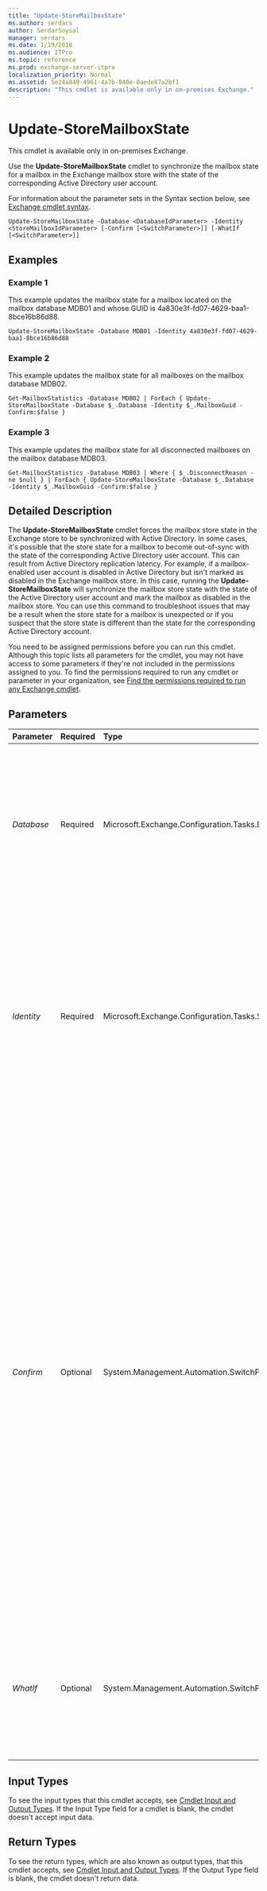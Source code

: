 ```yaml
---
title: "Update-StoreMailboxState"
ms.author: serdars
author: SerdarSoysal
manager: serdars
ms.date: 1/19/2018
ms.audience: ITPro
ms.topic: reference
ms.prod: exchange-server-itpro
localization_priority: Normal
ms.assetid: 5e24a849-4961-4a7b-840e-0aede87a2bf1
description: "This cmdlet is available only in on-premises Exchange."
---
```


# Update-StoreMailboxState

This cmdlet is available only in on-premises Exchange. 
  
Use the **Update-StoreMailboxState** cmdlet to synchronize the mailbox state for a mailbox in the Exchange mailbox store with the state of the corresponding Active Directory user account.
  
For information about the parameter sets in the Syntax section below, see [Exchange cmdlet syntax](https://technet.microsoft.com/library/bb123552.aspx). 
  
```
Update-StoreMailboxState -Database <DatabaseIdParameter> -Identity <StoreMailboxIdParameter> [-Confirm [<SwitchParameter>]] [-WhatIf [<SwitchParameter>]]

```

## Examples
<a name="Examples"> </a>

### Example 1

This example updates the mailbox state for a mailbox located on the mailbox database MDB01 and whose GUID is 4a830e3f-fd07-4629-baa1-8bce16b86d88.
  
```
Update-StoreMailboxState -Database MDB01 -Identity 4a830e3f-fd07-4629-baa1-8bce16b86d88
```

### Example 2

This example updates the mailbox state for all mailboxes on the mailbox database MDB02.
  
```
Get-MailboxStatistics -Database MDB02 | ForEach { Update-StoreMailboxState -Database $_.Database -Identity $_.MailboxGuid -Confirm:$false }
```

### Example 3

This example updates the mailbox state for all disconnected mailboxes on the mailbox database MDB03.
  
```
Get-MailboxStatistics -Database MDB03 | Where { $_.DisconnectReason -ne $null } | ForEach { Update-StoreMailboxState -Database $_.Database -Identity $_.MailboxGuid -Confirm:$false }
```

## Detailed Description
<a name="DetailedDescription"> </a>

The **Update-StoreMailboxState** cmdlet forces the mailbox store state in the Exchange store to be synchronized with Active Directory. In some cases, it's possible that the store state for a mailbox to become out-of-sync with the state of the corresponding Active Directory user account. This can result from Active Directory replication latency. For example, if a mailbox-enabled user account is disabled in Active Directory but isn't marked as disabled in the Exchange mailbox store. In this case, running the **Update-StoreMailboxState** will synchronize the mailbox store state with the state of the Active Directory user account and mark the mailbox as disabled in the mailbox store. You can use this command to troubleshoot issues that may be a result when the store state for a mailbox is unexpected or if you suspect that the store state is different than the state for the corresponding Active Directory account.
  
You need to be assigned permissions before you can run this cmdlet. Although this topic lists all parameters for the cmdlet, you may not have access to some parameters if they're not included in the permissions assigned to you. To find the permissions required to run any cmdlet or parameter in your organization, see [Find the permissions required to run any Exchange cmdlet](https://technet.microsoft.com/library/mt432940.aspx).
  
## Parameters
<a name="DetailedDescription"> </a>

|**Parameter**|**Required**|**Type**|**Description**|
|:-----|:-----|:-----|:-----|
| _Database_ <br/> |Required  <br/> |Microsoft.Exchange.Configuration.Tasks.DatabaseIdParameter  <br/> | The _Database_ parameter specifies the identity of the mailbox database that contains the mailbox that you want to update the store state for. This parameter accepts the following values: <br/>  Database name <br/>  GUID <br/> |
| _Identity_ <br/> |Required  <br/> |Microsoft.Exchange.Configuration.Tasks.StoreMailboxIdParameter  <br/> |The _Identity_ parameter specifies the identity of the mailbox that you want to update the store state for. Use the mailbox GUID as the value for this parameter. <br/> Run the following command to obtain the mailbox GUID and other information for all mailboxes in your organization:  `Get-MailboxDatabase | Get-MailboxStatistics | Format-List DisplayName,MailboxGuid,Database,DisconnectReason,DisconnectDate`.  <br/> |
| _Confirm_ <br/> |Optional  <br/> |System.Management.Automation.SwitchParameter  <br/> | The _Confirm_ switch specifies whether to show or hide the confirmation prompt. How this switch affects the cmdlet depends on if the cmdlet requires confirmation before proceeding. <br/>  Destructive cmdlets (for example, **Remove-\*** cmdlets) have a built-in pause that forces you to acknowledge the command before proceeding. For these cmdlets, you can skip the confirmation prompt by using this exact syntax: `-Confirm:$false`.  <br/>  Most other cmdlets (for example, **New-\*** and **Set-\*** cmdlets) don't have a built-in pause. For these cmdlets, specifying the _Confirm_ switch without a value introduces a pause that forces you acknowledge the command before proceeding. <br/> |
| _WhatIf_ <br/> |Optional  <br/> |System.Management.Automation.SwitchParameter  <br/> |The _WhatIf_ switch simulates the actions of the command. You can use this switch to view the changes that would occur without actually applying those changes. You don't need to specify a value with this switch. <br/> |
   
## Input Types
<a name="InputTypes"> </a>

To see the input types that this cmdlet accepts, see [Cmdlet Input and Output Types](http://go.microsoft.com/fwlink/p/?linkId=616387). If the Input Type field for a cmdlet is blank, the cmdlet doesn't accept input data. 
  
## Return Types
<a name="ReturnTypes"> </a>

To see the return types, which are also known as output types, that this cmdlet accepts, see [Cmdlet Input and Output Types](http://go.microsoft.com/fwlink/p/?linkId=616387). If the Output Type field is blank, the cmdlet doesn't return data. 
  

